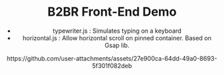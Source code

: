 <div align="center">
<h1>B2BR Front-End Demo</h1>
  <ul>
    <li>typewriter.js : Simulates typing on a keyboard</li>
    <li>horizontal.js : Allow horizontal scroll on pinned container. Based on Gsap lib.</li>
  </ul>
https://github.com/user-attachments/assets/27e900ca-64dd-49a0-8693-5f301f082deb
</div>
